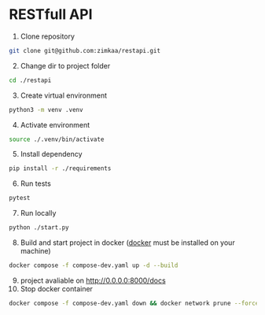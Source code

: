 # RESTfull API

1. Clone repository
```sh
git clone git@github.com:zimkaa/restapi.git
```
2. Change dir to project folder
```sh
cd ./restapi
```
3. Create virtual environment
```sh
python3 -m venv .venv
```
4. Activate environment
```sh
source ./.venv/bin/activate
```
5. Install dependency
```sh
pip install -r ./requirements
```
6. Run tests
```sh
pytest
```
7. Run locally
```sh
python ./start.py
```
8. Build and start project in docker ([docker](https://docs.docker.com/engine/install/) must be installed on your machine)
```sh
docker compose -f compose-dev.yaml up -d --build
```
9. project avaliable on  http://0.0.0.0:8000/docs
10. Stop docker container
```sh
docker compose -f compose-dev.yaml down && docker network prune --force
```
